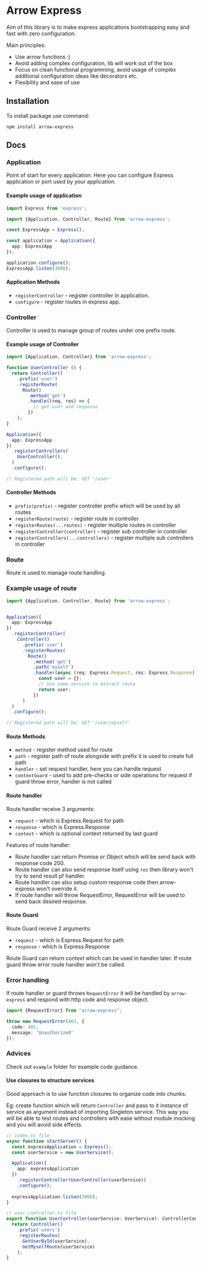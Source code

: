 # Arrow Express

Aim of this library is to make express applications bootstrapping easy and fast with zero configuration.

Main principles:
- Use arrow functions :)
- Avoid adding complex configuration, lib will work out of the box
- Focus on clean functional programming, avoid usage of complex additional configuration ideas like decorators etc.
- Flexibility and ease of use

## Installation
To install package use command:

`npm install arrow-express`

## Docs
### Application

Point of start for every application.
Here you can configure Express application or port used by your application.

#### Example usage of application

```ts
import Express from 'express';

import {Application, Controller, Route} from 'arrow-express';

const ExpressApp = Express();

const application = Application({
  app: ExpressApp
});

application.configure();
ExpressApp.listen(3000);
```

#### Application Methods

- `registerController` - register controller in application.
- `configure` - register routes in express app.

### Controller

Controller is used to manage group of routes under one prefix route.

#### Example usage of Controller

```ts
import {Application, Controller} from 'arrow-express';

function UserController () {
  return Controller()
    .prefix('user')
    .registerRoute(
      Route()
        .method('get')
        .handle((req, res) => {
          // get user and response
        })
    );
}

Application({
  app: ExpressApp
})
  .registerControllers(
    UserController(),
  )
  .configure();

// Registered path will be: GET '/user'
```

#### Controller Methods

- `prefix(prefix)` - register controller prefix which will be used by all routes
- `registerRoute(route)` - register route in controller
- `registerRoutes(...routes)` - register multiple routes in controller
- `registerController(controller)` - register sub controller in controller
- `registerControllers(...controllers)` - register multiple sub controllers in controller

### Route

Route is used to manage route handling.

### Example usage of route

```ts
import {Application, Controller, Route} from 'arrow-express';


Application({
  app: ExpressApp
})
  .registerController(
    Controller()
      .prefix('user')
      .registerRoutes(
        Route()
          .method('get')
          .path('myself')
          .handler(async (req: Express.Request, res: Express.Response) => {
            const user = {};
            // Use some service to extract route
            return user;
          })
      )
  )
  .configure();

// Registered path will be: GET '/user/myself'
```

#### Route Methods

- `method` - register method used for route
- `path` - register path of route alongside with prefix it is used to create full path
- `handler` - set request handler, here you can handle request
- `contextGuard` - used to add pre-checks or side operations for request if guard throw error, handler is not called

#### Route handler

Route handler receive 3 arguments:

- `request` - which is Express.Request for path
- `response` - which is Express.Response
- `context` - which is optional context returned by last guard

Features of route handler:
- Route handler can return Promise or Object which will be send back with response code 200.
- Route handler can also send response itself using `res` then library won't try to send result pf handler.
- Route handler can also setup custom response code then arrow-express won't override it.
- If route handler will throw RequestError, RequestError will be used to send back desired response.


#### Route Guard

Route Guard receive 2 arguments:

- `request` - which is Express.Request for path
- `response` - which is Express.Response

Route Guard can return context which can be used in handler later.
If route guard throw error route handler won't be called.

### Error handling

If route handler or guard throws `RequestError` it will be handled by `arrow-express` and respond with http code and response object.

```ts
import {RequestError} from "arrow-express";

throw new RequestError(401, {
  code: 401,
  message: 'Unauthorized'
});
```
### Advices

Check out `example` folder for example code guidance.

#### Use closures to structure services

Good approach is to use function closures to organize code into chunks.

Eg: create function which will return `Controller` and pass to it instance of service as argument instead of importing Singleton service.
This way you will be able to test routes and controllers with ease without module mocking and you will avoid side effects.

```ts
// index.ts file
async function startServer() {
  const expressApplication = Express();
  const userService = new UserService();

  Application({
    app: expressApplication
  })
    .registerController(UserController(userService))
    .configure();
  
  expressApplication.listen(3000);
}

// user.controller.ts file
export function UserController(userService: UserService): ControllerConfiguration {
  return Controller()
    .prefix('users')
    .registerRoutes(
      GetUserById(userService),
      GetMyselfRoute(userService)
    );
}
```
